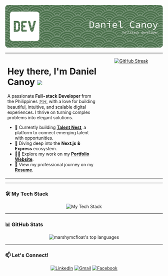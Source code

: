 <!-- 
Hello, Daniel! 
This is the final version with your custom-designed streak card correctly implemented.
-->

<!-- Main Banner - Using the rounded version for consistency -->
<p align="center">
  <img src="https://raw.githubusercontent.com/marshymcfloat/marshymcfloat/main/github-header-banner.png" alt="Daniel Canoy - Full-Stack Developer Banner">
</p>

<!-- Two-Column Layout for Intro & Stats -->
<table>
  <tr>
    <td valign="top" width="60%">
      <h1>
        Hey there, I'm Daniel Canoy 
        <img src="https://media.giphy.com/media/hvRJCLFzcasrR4ia7z/giphy.gif" width="30px"/>
      </h1>
      <p>
        A passionate <strong>Full-stack Developer</strong> from the Philippines 🇵🇭, with a love for building beautiful, intuitive, and scalable digital experiences. I thrive on turning complex problems into elegant solutions.
      </p>
      <ul>
        <li>🔭 Currently building <strong><a href="https://talentnesttt.vercel.app/">Talent Nest</a></strong>, a platform to connect emerging talent with opportunities.</li>
        <li>🌱 Diving deep into the <strong>Next.js & Express</strong> ecosystem.</li>
        <li>👨‍💻 Explore my work on my <strong><a href="https://danielcanoy.vercel.app/">Portfolio Website</a></strong>.</li>
        <li>📄 View my professional journey on my <strong><a href="https://drive.google.com/file/d/10m1ACSgeCu-LXQEE5wtIVrBQBV9EwEgT/view?usp=sharing">Resume</a></strong>.</li>
      </ul>
    </td>
    <td valign="top" width="40%">
      <!-- Your Custom-Designed GitHub Streak Card - Corrected HTML -->
      <p align="center">
      <a href="https://git.io/streak-stats"><img src="https://streak-stats.demolab.com?user=marshymcfloat" alt="GitHub Streak" /></a>
      </p>
    </td>
  </tr>
</table>

---

### 🛠️ My Tech Stack
<p align="center">
  <img src="https://skillicons.dev/icons?i=ts,react,nextjs,nodejs,express,mongodb,postgres,tailwind,aws,figma,git" alt="My Tech Stack"/>
</p>

---

### 📊 GitHub Stats
<!-- Updated border_radius to 4.5 to match your new streak card -->
<p align="center">
  <img src="https://github-readme-stats.vercel.app/api/top-langs/?username=marshymcfloat&layout=compact&hide_border=true&title_color=34D399&text_color=FFFFFF&bg_color=0D1117&border_radius=4.5" alt="marshymcfloat's top languages" />
</p>

---

### 📫 Let's Connect!
<p align="center">
  <a href="https://linkedin.com/in/danimcfloat515" target="_blank" rel="noopener noreferrer"><img src="https://img.icons8.com/plasticine/100/000000/linkedin.png" width="60" alt="LinkedIn"/></a>
  <a href="mailto:canoydaniel06@gmail.com" target="_blank" rel="noopener noreferrer"><img src="https://img.icons8.com/plasticine/100/000000/gmail-new.png" width="60" alt="Gmail"/></a>
  <a href="https://fb.com/rosesrblacc" target="_blank" rel="noopener noreferrer"><img src="https://img.icons8.com/plasticine/100/000000/facebook-new.png" width="60" alt="Facebook"/></a>
</p>

